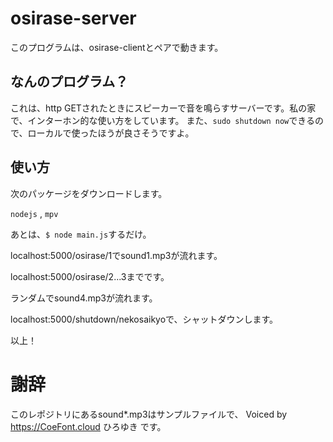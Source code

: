 # osirase-server
このプログラムは、osirase-clientとペアで動きます。

## なんのプログラム？
これは、http GETされたときにスピーカーで音を鳴らすサーバーです。私の家で、インターホン的な使い方をしています。
また、```sudo shutdown now```できるので、ローカルで使ったほうが良さそうですよ。

## 使い方
次のパッケージをダウンロードします。

```nodejs``` , ```mpv```

あとは、```$ node main.js```するだけ。

localhost:5000/osirase/1でsound1.mp3が流れます。

localhost:5000/osirase/2...3までです。

ランダムでsound4.mp3が流れます。

localhost:5000/shutdown/nekosaikyoで、シャットダウンします。

以上！

# 謝辞
このレポジトリにあるsound*.mp3はサンプルファイルで、
Voiced by https://CoeFont.cloud ひろゆき
です。
